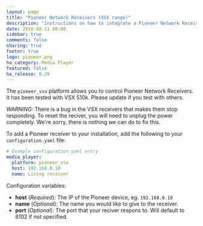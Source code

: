 ```yaml
---
layout: page
title: "Pioneer Network Receivers (VSX range)"
description: "Instructions on how to integrate a Pioneer Network Receivers into Home Assistant."
date: 2016-08-11 08:00
sidebar: true
comments: false
sharing: true
footer: true
logo: pioneer.png
ha_category: Media Player
featured: false
ha_release: 0.29
---
```


The `pioneer_vsx` platform allows you to control Pioneer Network Receivers. It has been tested with
VSX 510k. Please update if you test with others.

*WARNING:* There is a bug in the VSX receivers that makes them stop responding. To reset the reciver,
you will need to unplug the power completely. We're sorry, there is nothing we can do to fix this.

To add a Pioneer receiver to your installation, add the following to your `configuration.yaml` file:

```yaml
# Example configuration.yaml entry
media_player:
  platform: pioneer_vsx
  host: 192.168.0.10
  name: Living receiver
```

Configuration variables:

- **host** (*Required*): The IP of the Pioneer device,  eg. `192.168.0.10`
- **name** (*Optional*): The name you would like to give to the receiver.
- **port** (*Optional*): The port that your reciver respons to. Will default to 8102 if not specified.
